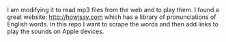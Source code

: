  I am modifying it to read mp3 files from the web and to play them.  I found a great website: http://howjsay.com which has a library of pronunciations of English words.  In this repo I want to scrape the words and then add links to play the sounds on Apple devices.
